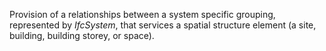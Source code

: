 ﻿Provision of a relationships between a system specific grouping, represented by _IfcSystem_, that services a spatial structure element (a site, building, building storey, or space).